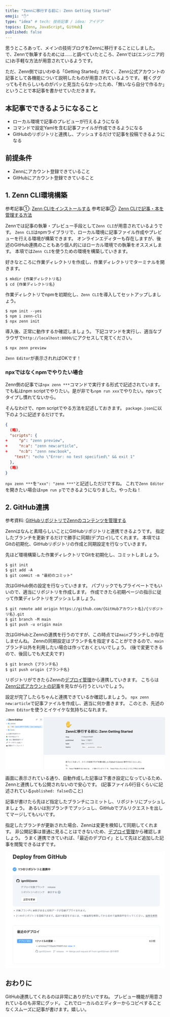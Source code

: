 ```yaml
---
title: "Zennに移行する前に: Zenn Getting Started"
emoji: "✋"
type: "idea" # tech: 技術記事 / idea: アイデア
topics: [Zenn, JavaScript, GitHub]
published: false
---
```


思うところあって、メインの技術ブログをZennに移行することにしました。
で、Zennで執筆するためには……と調べていたところ、Zennでは(エンジニア的に)お手軽な方法が用意されているようです。

ただ、Zenn側ではいわゆる「Getting Started」がなく、Zenn公式アカウントの記事として各機能について説明したものが用意されているようです。
軽くググってもそれらしいものがパッと見当たらなかったため、「無いなら自分で作るか」ということで本記事を書かせていただきます。

## 本記事でできるようになること

- ローカル環境で記事のプレビューが行えるようになる
- コマンドで設定Yamlを含む記事ファイルが作成できるようになる
- GitHubのリポジトリと連携し、プッシュするだけで記事を投稿できるようになる

## 前提条件

- Zennにアカウント登録できていること
- GitHubにアカウント登録できていること

## 1. Zenn CLI環境構築

参考記事①: [Zenn CLIをインストールする](https://zenn.dev/zenn/articles/install-zenn-cli)
参考記事②: [Zenn CLIで記事・本を管理する方法](https://zenn.dev/zenn/articles/zenn-cli-guide)

Zennでは記事の執筆・プレビュー手段として`Zenn CLI`が用意されているようです。
`Zenn CLI`はnpmライブラリで、ローカル環境に記事ファイル作成やプレビューを行える環境が構築できます。
オンラインエディターも存在しますが、後述のGitHub連携のこともあり個人的にはローカル環境での執筆をオススメします。
本項では`Zenn CLI`を使うための環境を構築していきます。

好きなところに作業ディレクトリを作成し、作業ディレクトリでターミナルを開きます。

```terminal:ターミナルでやる場合
$ mkdir {作業ディレクトリ名}
$ cd {作業ディレクトリ名}
```

作業ディレクトリでnpmを初期化し、`Zenn CLI`を導入してセットアップしましょう。

```terminal
$ npm init --yes
$ npm i zenn-cli
$ npx zenn init
```

導入後、正常に動作するか確認しましょう。
下記コマンドを実行し、適当なブラウザで`http://localhost:8000/`にアクセスして見てください。

```terminal
$ npx zenn preview
```

`Zenn Editor`が表示されればOKです！

### npxではなくnpmでやりたい場合

Zenn側の記事では`npx zenn ***`コマンドで実行する形式で記述されています。
でも私はnpm scriptでやりたい。是が非でも`npm run xxx`でやりたい。npxってタイプし慣れてないから。

そんなわけで、npm scriptでやる方法を記述しておきます。
`package.json`に以下のように記述するだけです。

```json:package.json
{
  (略),
  "scripts": {
+     "p": "zenn preview",
+     "n:a": "zenn new:article",
+     "n:b": "zenn new:book",
    "test": "echo \"Error: no test specified\" && exit 1"
  },
  (略)
}
```

`npx zenn ***`を`"xxx": "zenn ***"`と記述しただけですね。
これで`Zenn Editor`を開きたい場合は`npm run p`でできるようになりました。やったね！

## 2. GitHub連携

参考資料: [GitHubリポジトリでZennのコンテンツを管理する](https://zenn.dev/zenn/articles/connect-to-github)

Zennはなんと素晴らしいことにGitHubリポジトリと連携できるようです。
指定したブランチを更新するだけで勝手に同期(デプロイ)してくれます。
本項ではGitの初期化、GitHubリポジトリの作成と同期設定を行なっていきます。

先ほど環境構築した作業ディレクトリでGitを初期化し、コミットしましょう。

```terminal
$ git init
$ git add -A
$ git commit -m "最初のコミット"
```

次はGitHub側の設定を行なっていきます。
パブリックでもプライベートでもいいので、適当にリポジトリを作成します。
作成できたら初期ページの指示に従って作業ディレクトリをプッシュしましょう。

```terminal
$ git remote add origin https://github.com/{GitHubアカウント名}/{リポジトリ名}.git
$ git branch -M main
$ git push -u origin main
```

次はGitHubとZennの連携を行うのですが、この時点では`main`ブランチしか存在しませんね。
Zennの同期設定はブランチ名を指定することができるので、`main`ブランチ以外を利用したい場合は作っておくといいでしょう。
(後で変更できるので、後回しでも大丈夫です)

```terminal
$ git branch {ブランチ名}
$ git push origin {ブランチ名}
```

リポジトリができたらZennの[デプロイ管理](https://zenn.dev/dashboard/deploys)から連携していきます。
こちらは[Zenn公式アカウントの記事](https://zenn.dev/zenn/articles/connect-to-github)を見ながら行うといいでしょう。

設定が完了したらちゃんと連携できているか確認しましょう。
`npx zenn new:article`で記事ファイルを作成し、適当に何か書きます。
このとき、先述の`Zenn Editor`を使うとイケイケな気持ちになれます。

![](/images/1/2022-05-05_2.png)

画面に表示されている通り、自動作成した記事は下書き設定になっているため、Zennと連携しても公開されないので安心です。
(記事ファイル6行目くらいに記述されている`published: false`のこと)

記事が書けたら先ほど指定したブランチにコミットし、リポジトリにプッシュしましょう。
あるいは別ブランチでプッシュし、GitHubでプルリクエストを出してマージしてもいいです。

指定したブランチが更新された場合、Zennは変更を検知して同期してくれます。
非公開記事は普通に見ることはできないため、[デプロイ管理](https://zenn.dev/dashboard/deploys)から確認しましょう。
うまく連携できていれば、「最近のデプロイ」として先ほど追加した記事を閲覧できるはずです。

![](/images/1/2022-05-05_1.png)

## おわりに

GitHub連携してくれるのは非常にありがたいですね。
プレビュー機能が用意されているのも非常にグッド。
これでローカルのエディターからコピペすることなくスムーズに記事が書けます。嬉しい。
